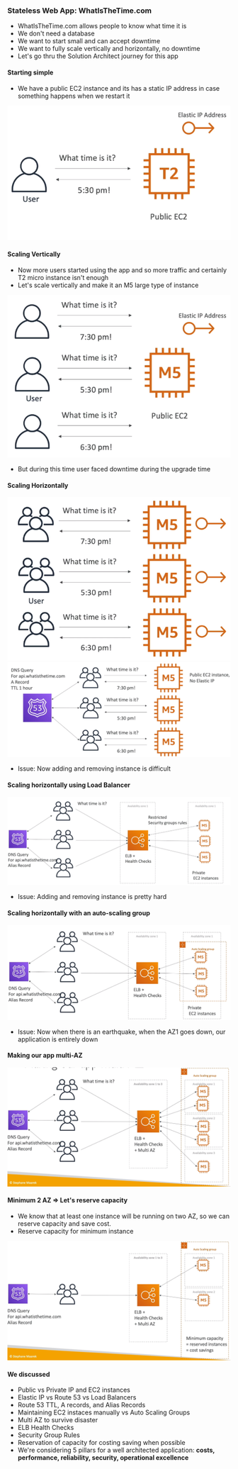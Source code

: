 ### Stateless Web App: WhatIsTheTime.com

* WhatIsTheTime.com allows people to know what time it is
* We don't need a database
* We want to start small and can accept downtime
* We want to fully scale vertically and horizontally, no downtime
* Let's go thru the Solution Architect journey for this app

#### Starting simple

* We have a public EC2 instance and its has a static IP address in case something happens when we restart it

<img src="../images/whats-the-time/simple-app.png" alt="Simple app with static public IP">

#### Scaling Vertically

* Now more users started using the app and so more traffic and certainly T2 micro instance isn't enough
* Let's scale vertically and make it an M5 large type of instance

<img src="../images/whats-the-time/m5-instance.png" alt="Big M5 instance">

* But during this time user faced downtime during the upgrade time

#### Scaling Horizontally

<img src="../images/whats-the-time/many-m5-instance.png" alt="Scale horizontal using many m5 instance">

<img src="../images/whats-the-time/scale-horizontally-using-route-53.png" alt="Scale horizontally using route 53">

* Issue: Now adding and removing instance is difficult

#### Scaling horizontally using Load Balancer

<img src="../images/whats-the-time/horizontal-scaling-using-elb.png" alt="Horizontal Scaling using LB">

* Issue: Adding and removing instance is pretty hard

#### Scaling horizontally with an auto-scaling group

<img src="../images/whats-the-time/scaling-horizontally-using-auto-scaling.png" alt="Scaling horizontally using Auto Scaling">

* Issue: Now when there is an earthquake, when the AZ1 goes down, our application is entirely down

#### Making our app multi-AZ

<img src="../images/whats-the-time/multi-az-scaling.png" alt="Multi AZ Scaling">

#### Minimum 2 AZ => Let's reserve capacity

* We know that at least one instance will be running on two AZ, so we can reserve capacity and save cost.
* Reserve capacity for minimum instance

<img src="../images/whats-the-time/reserve-capacity.png" alt="Reserve capacity">

#### We discussed

* Public vs Private IP and EC2 instances
* Elastic IP vs Route 53 vs Load Balancers
* Route 53 TTL, A records, and Alias Records
* Maintaining EC2 instaces manually vs Auto Scaling Groups
* Multi AZ to survive disaster
* ELB Health Checks
* Security Group Rules
* Reservation of capacity for costing saving when possible
* We're considering 5 pillars for a well architected application: **costs, performance, reliability, security, operational excellence**